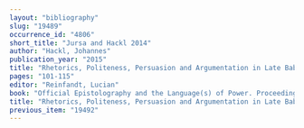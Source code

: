 ```yaml
---
layout: "bibliography"
slug: "19489"
occurrence_id: "4806"
short_title: "Jursa and Hackl 2014"
author: "Hackl, Johannes"
publication_year: "2015"
title: "Rhetorics, Politeness, Persuasion and Argumentation in Late Babylonian Epistolography: The Contrast Between Official Correspondence and Private Letters"
pages: "101-115"
editor: "Reinfandt, Lucian"
book: "Official Epistolography and the Language(s) of Power. Proceedings of the First International Conference of the Research Network Imperium & Officium. Comparative Studies in Ancient Bureaucracy and Officialdom, University of Vienna, 10-12 November 2010, Papyrologica Vindobonensia 8 (Wien)"
title: "Rhetorics, Politeness, Persuasion and Argumentation in Late Babylonian Epistolography: The Contrast Between Official Correspondence and Private Letters"
previous_item: "19492"
---
```

